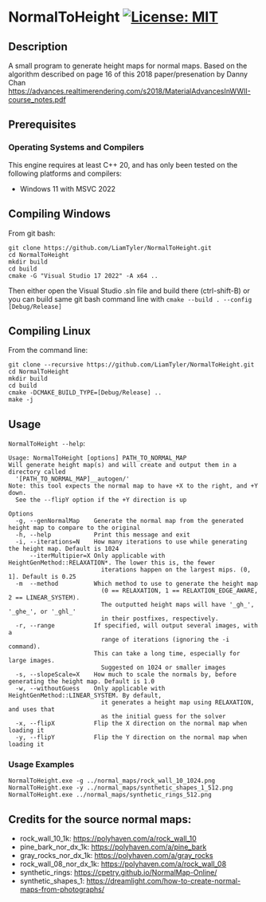 # NormalToHeight [![License: MIT](https://img.shields.io/badge/License-MIT-blue.svg)](https://opensource.org/licenses/MIT)

## Description
A small program to generate height maps for normal maps. Based on the algorithm described on page 16 of this 2018 paper/presenation by Danny Chan https://advances.realtimerendering.com/s2018/MaterialAdvancesInWWII-course_notes.pdf

## Prerequisites
### Operating Systems and Compilers
This engine requires at least C++ 20, and has only been tested on the following platforms and compilers:
- Windows 11 with MSVC 2022

## Compiling Windows
From git bash:
```
git clone https://github.com/LiamTyler/NormalToHeight.git
cd NormalToHeight 
mkdir build
cd build
cmake -G "Visual Studio 17 2022" -A x64 ..
```
Then either open the Visual Studio .sln file and build there (ctrl-shift-B) or you can build same git bash command line with `cmake --build . --config [Debug/Release]`

## Compiling Linux
From the command line:
```
git clone --recursive https://github.com/LiamTyler/NormalToHeight.git
cd NormalToHeight 
mkdir build
cd build
cmake -DCMAKE_BUILD_TYPE=[Debug/Release] ..
make -j
```

## Usage

`NormalToHeight --help`:
```
Usage: NormalToHeight [options] PATH_TO_NORMAL_MAP
Will generate height map(s) and will create and output them in a directory called
  '[PATH_TO_NORMAL_MAP]__autogen/'
Note: this tool expects the normal map to have +X to the right, and +Y down.
  See the --flipY option if the +Y direction is up

Options
  -g, --genNormalMap    Generate the normal map from the generated height map to compare to the original
  -h, --help            Print this message and exit
  -i, --iterations=N    How many iterations to use while generating the height map. Default is 1024
      --iterMultipier=X Only applicable with HeightGenMethod::RELAXATION*. The lower this is, the fewer
                          iterations happen on the largest mips. (0, 1]. Default is 0.25
  -m  --method          Which method to use to generate the height map
                          (0 == RELAXATION, 1 == RELAXTION_EDGE_AWARE, 2 == LINEAR_SYSTEM).
                          The outputted height maps will have '_gh_', '_ghe_', or '_ghl_'
                          in their postfixes, respectively.
  -r, --range           If specified, will output several images, with a
                          range of iterations (ignoring the -i command).
                        This can take a long time, especially for large images.
                          Suggested on 1024 or smaller images
  -s, --slopeScale=X    How much to scale the normals by, before generating the height map. Default is 1.0
  -w, --withoutGuess    Only applicable with HeightGenMethod::LINEAR_SYSTEM. By default,
                          it generates a height map using RELAXATION, and uses that
                          as the initial guess for the solver
  -x, --flipX           Flip the X direction on the normal map when loading it
  -y, --flipY           Flip the Y direction on the normal map when loading it
```

### Usage Examples

```
NormalToHeight.exe -g ../normal_maps/rock_wall_10_1024.png
NormalToHeight.exe -y ../normal_maps/synthetic_shapes_1_512.png
NormalToHeight.exe ../normal_maps/synthetic_rings_512.png
```

## Credits for the source normal maps:
- rock_wall_10_1k: https://polyhaven.com/a/rock_wall_10
- pine_bark_nor_dx_1k: https://polyhaven.com/a/pine_bark
- gray_rocks_nor_dx_1k: https://polyhaven.com/a/gray_rocks
- rock_wall_08_nor_dx_1k: https://polyhaven.com/a/rock_wall_08
- synthetic_rings: https://cpetry.github.io/NormalMap-Online/
- synthetic_shapes_1: https://dreamlight.com/how-to-create-normal-maps-from-photographs/